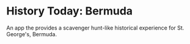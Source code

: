 # History Today: Bermuda

An app the provides a scavenger hunt-like historical experience for St. George's, Bermuda.
